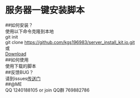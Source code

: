 # 服务器一键安装脚本
##如何安装？  
使用以下命令克隆到本地    
git init  
git clone https://github.com/kgs196983/server_install_kit.io.git  
或  
[Download](https://github.com/kgs196983/server_install_kit.io/releases)  
##如何使用  
使用下载的脚本  
##反馈BUG？  
请到issues[传送门](https://github.com/kgs196983/server_install_kit.io/issues)  
##@ME  
QQ 1240188105 or join QQ群 769882786